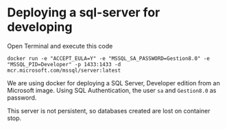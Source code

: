 # Deploying a sql-server for developing


Open Terminal and execute this code  
```
docker run -e "ACCEPT_EULA=Y" -e "MSSQL_SA_PASSWORD=Gestion8.0" -e "MSSQL_PID=Developer" -p 1433:1433 -d mcr.microsoft.com/mssql/server:latest
```

We are using docker for deploying a SQL Server, Developer edition from an Microsoft image. Using SQL Authentication, the user ```sa``` and ```Gestion8.0``` as password. 

This server is not persistent, so databases created are lost on container stop.

